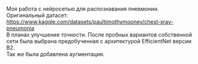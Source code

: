 Моя работа с нейросетью для распознавания пневмонии.  
Оригинальный датасет: https://www.kaggle.com/datasets/paultimothymooney/chest-xray-pneumonia  
В планах улучшение точности. После пробных вариантов собственной сети была выбрана предобученная с архитектурой EfficientNet версии B2.  
Так же была добавлена аугментация.

